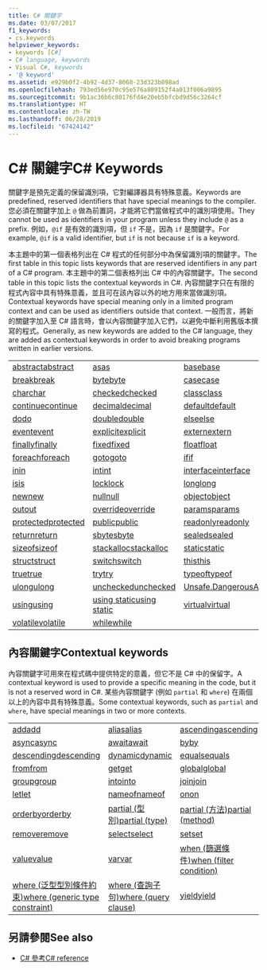 ```yaml
---
title: C# 關鍵字
ms.date: 03/07/2017
f1_keywords:
- cs.keywords
helpviewer_keywords:
- keywords [C#]
- C# language, keywords
- Visual C#, keywords
- '@ keyword'
ms.assetid: e929b0f2-4b92-4d37-8060-23d323b098ad
ms.openlocfilehash: 793ed56e970c95e576a809152f4a013f006a9895
ms.sourcegitcommit: 9b1ac36b6c80176fd4e20eb5bfcbd9d56c3264cf
ms.translationtype: HT
ms.contentlocale: zh-TW
ms.lasthandoff: 06/28/2019
ms.locfileid: "67424142"
---
```

# <a name="c-keywords"></a><span data-ttu-id="1d68b-102">C# 關鍵字</span><span class="sxs-lookup"><span data-stu-id="1d68b-102">C# Keywords</span></span>

<span data-ttu-id="1d68b-103">關鍵字是預先定義的保留識別項，它對編譯器具有特殊意義。</span><span class="sxs-lookup"><span data-stu-id="1d68b-103">Keywords are predefined, reserved identifiers that have special meanings to the compiler.</span></span> <span data-ttu-id="1d68b-104">您必須在關鍵字加上 `@` 做為前置詞，才能將它們當做程式中的識別項使用。</span><span class="sxs-lookup"><span data-stu-id="1d68b-104">They cannot be used as identifiers in your program unless they include `@` as a prefix.</span></span> <span data-ttu-id="1d68b-105">例如，`@if` 是有效的識別項，但 `if` 不是，因為 `if` 是關鍵字。</span><span class="sxs-lookup"><span data-stu-id="1d68b-105">For example, `@if` is a valid identifier, but `if` is not because `if` is a keyword.</span></span>  
  
 <span data-ttu-id="1d68b-106">本主題中的第一個表格列出在 C# 程式的任何部分中為保留識別項的關鍵字。</span><span class="sxs-lookup"><span data-stu-id="1d68b-106">The first table in this topic lists keywords that are reserved identifiers in any part of a C# program.</span></span> <span data-ttu-id="1d68b-107">本主題中的第二個表格列出 C# 中的內容關鍵字。</span><span class="sxs-lookup"><span data-stu-id="1d68b-107">The second table in this topic lists the contextual keywords in C#.</span></span> <span data-ttu-id="1d68b-108">內容關鍵字只在有限的程式內容中具有特殊意義，並且可在該內容以外的地方用來當做識別項。</span><span class="sxs-lookup"><span data-stu-id="1d68b-108">Contextual keywords have special meaning only in a limited program context and can be used as identifiers outside that context.</span></span> <span data-ttu-id="1d68b-109">一般而言，將新的關鍵字加入至 C# 語言時，會以內容關鍵字加入它們，以避免中斷利用舊版本撰寫的程式。</span><span class="sxs-lookup"><span data-stu-id="1d68b-109">Generally, as new keywords are added to the C# language, they are added as contextual keywords in order to avoid breaking programs written in earlier versions.</span></span>  
  
|||||  
|---|---|---|---|  
|[<span data-ttu-id="1d68b-110">abstract</span><span class="sxs-lookup"><span data-stu-id="1d68b-110">abstract</span></span>](abstract.md)|[<span data-ttu-id="1d68b-111">as</span><span class="sxs-lookup"><span data-stu-id="1d68b-111">as</span></span>](../operators/type-testing-and-conversion-operators.md#as-operator)|[<span data-ttu-id="1d68b-112">base</span><span class="sxs-lookup"><span data-stu-id="1d68b-112">base</span></span>](base.md)|[<span data-ttu-id="1d68b-113">bool</span><span class="sxs-lookup"><span data-stu-id="1d68b-113">bool</span></span>](bool.md)|  
|[<span data-ttu-id="1d68b-114">break</span><span class="sxs-lookup"><span data-stu-id="1d68b-114">break</span></span>](break.md)|[<span data-ttu-id="1d68b-115">byte</span><span class="sxs-lookup"><span data-stu-id="1d68b-115">byte</span></span>](../builtin-types/integral-numeric-types.md)|[<span data-ttu-id="1d68b-116">case</span><span class="sxs-lookup"><span data-stu-id="1d68b-116">case</span></span>](switch.md)|[<span data-ttu-id="1d68b-117">catch</span><span class="sxs-lookup"><span data-stu-id="1d68b-117">catch</span></span>](try-catch.md)|  
|[<span data-ttu-id="1d68b-118">char</span><span class="sxs-lookup"><span data-stu-id="1d68b-118">char</span></span>](char.md)|[<span data-ttu-id="1d68b-119">checked</span><span class="sxs-lookup"><span data-stu-id="1d68b-119">checked</span></span>](checked.md)|[<span data-ttu-id="1d68b-120">class</span><span class="sxs-lookup"><span data-stu-id="1d68b-120">class</span></span>](class.md)|[<span data-ttu-id="1d68b-121">const</span><span class="sxs-lookup"><span data-stu-id="1d68b-121">const</span></span>](const.md)|  
|[<span data-ttu-id="1d68b-122">continue</span><span class="sxs-lookup"><span data-stu-id="1d68b-122">continue</span></span>](continue.md)|[<span data-ttu-id="1d68b-123">decimal</span><span class="sxs-lookup"><span data-stu-id="1d68b-123">decimal</span></span>](decimal.md)|[<span data-ttu-id="1d68b-124">default</span><span class="sxs-lookup"><span data-stu-id="1d68b-124">default</span></span>](default.md)|[<span data-ttu-id="1d68b-125">delegate</span><span class="sxs-lookup"><span data-stu-id="1d68b-125">delegate</span></span>](delegate.md)|  
|[<span data-ttu-id="1d68b-126">do</span><span class="sxs-lookup"><span data-stu-id="1d68b-126">do</span></span>](do.md)|[<span data-ttu-id="1d68b-127">double</span><span class="sxs-lookup"><span data-stu-id="1d68b-127">double</span></span>](double.md)|[<span data-ttu-id="1d68b-128">else</span><span class="sxs-lookup"><span data-stu-id="1d68b-128">else</span></span>](if-else.md)|[<span data-ttu-id="1d68b-129">enum</span><span class="sxs-lookup"><span data-stu-id="1d68b-129">enum</span></span>](enum.md)|  
|[<span data-ttu-id="1d68b-130">event</span><span class="sxs-lookup"><span data-stu-id="1d68b-130">event</span></span>](event.md)|[<span data-ttu-id="1d68b-131">explicit</span><span class="sxs-lookup"><span data-stu-id="1d68b-131">explicit</span></span>](explicit.md)|[<span data-ttu-id="1d68b-132">extern</span><span class="sxs-lookup"><span data-stu-id="1d68b-132">extern</span></span>](extern.md)|[<span data-ttu-id="1d68b-133">false</span><span class="sxs-lookup"><span data-stu-id="1d68b-133">false</span></span>](false-literal.md)|  
|[<span data-ttu-id="1d68b-134">finally</span><span class="sxs-lookup"><span data-stu-id="1d68b-134">finally</span></span>](try-finally.md)|[<span data-ttu-id="1d68b-135">fixed</span><span class="sxs-lookup"><span data-stu-id="1d68b-135">fixed</span></span>](fixed-statement.md)|[<span data-ttu-id="1d68b-136">float</span><span class="sxs-lookup"><span data-stu-id="1d68b-136">float</span></span>](float.md)|[<span data-ttu-id="1d68b-137">for</span><span class="sxs-lookup"><span data-stu-id="1d68b-137">for</span></span>](for.md)|  
|[<span data-ttu-id="1d68b-138">foreach</span><span class="sxs-lookup"><span data-stu-id="1d68b-138">foreach</span></span>](foreach-in.md)|[<span data-ttu-id="1d68b-139">goto</span><span class="sxs-lookup"><span data-stu-id="1d68b-139">goto</span></span>](goto.md)|[<span data-ttu-id="1d68b-140">if</span><span class="sxs-lookup"><span data-stu-id="1d68b-140">if</span></span>](if-else.md)|[<span data-ttu-id="1d68b-141">implicit</span><span class="sxs-lookup"><span data-stu-id="1d68b-141">implicit</span></span>](implicit.md)|  
|[<span data-ttu-id="1d68b-142">in</span><span class="sxs-lookup"><span data-stu-id="1d68b-142">in</span></span>](in.md)|[<span data-ttu-id="1d68b-143">int</span><span class="sxs-lookup"><span data-stu-id="1d68b-143">int</span></span>](../builtin-types/integral-numeric-types.md)|[<span data-ttu-id="1d68b-144">interface</span><span class="sxs-lookup"><span data-stu-id="1d68b-144">interface</span></span>](interface.md)|[<span data-ttu-id="1d68b-145">internal</span><span class="sxs-lookup"><span data-stu-id="1d68b-145">internal</span></span>](internal.md)|
|[<span data-ttu-id="1d68b-146">is</span><span class="sxs-lookup"><span data-stu-id="1d68b-146">is</span></span>](is.md)|[<span data-ttu-id="1d68b-147">lock</span><span class="sxs-lookup"><span data-stu-id="1d68b-147">lock</span></span>](lock-statement.md)|[<span data-ttu-id="1d68b-148">long</span><span class="sxs-lookup"><span data-stu-id="1d68b-148">long</span></span>](../builtin-types/integral-numeric-types.md)|[<span data-ttu-id="1d68b-149">namespace</span><span class="sxs-lookup"><span data-stu-id="1d68b-149">namespace</span></span>](namespace.md)|
|[<span data-ttu-id="1d68b-150">new</span><span class="sxs-lookup"><span data-stu-id="1d68b-150">new</span></span>](../operators/new-operator.md)|[<span data-ttu-id="1d68b-151">null</span><span class="sxs-lookup"><span data-stu-id="1d68b-151">null</span></span>](null.md)|[<span data-ttu-id="1d68b-152">object</span><span class="sxs-lookup"><span data-stu-id="1d68b-152">object</span></span>](object.md)|[<span data-ttu-id="1d68b-153">operator</span><span class="sxs-lookup"><span data-stu-id="1d68b-153">operator</span></span>](operator.md)|
|[<span data-ttu-id="1d68b-154">out</span><span class="sxs-lookup"><span data-stu-id="1d68b-154">out</span></span>](out.md)|[<span data-ttu-id="1d68b-155">override</span><span class="sxs-lookup"><span data-stu-id="1d68b-155">override</span></span>](override.md)|[<span data-ttu-id="1d68b-156">params</span><span class="sxs-lookup"><span data-stu-id="1d68b-156">params</span></span>](params.md)|[<span data-ttu-id="1d68b-157">private</span><span class="sxs-lookup"><span data-stu-id="1d68b-157">private</span></span>](private.md)|
|[<span data-ttu-id="1d68b-158">protected</span><span class="sxs-lookup"><span data-stu-id="1d68b-158">protected</span></span>](protected.md)|[<span data-ttu-id="1d68b-159">public</span><span class="sxs-lookup"><span data-stu-id="1d68b-159">public</span></span>](public.md)|[<span data-ttu-id="1d68b-160">readonly</span><span class="sxs-lookup"><span data-stu-id="1d68b-160">readonly</span></span>](readonly.md)|[<span data-ttu-id="1d68b-161">ref</span><span class="sxs-lookup"><span data-stu-id="1d68b-161">ref</span></span>](ref.md)|
|[<span data-ttu-id="1d68b-162">return</span><span class="sxs-lookup"><span data-stu-id="1d68b-162">return</span></span>](return.md)|[<span data-ttu-id="1d68b-163">sbyte</span><span class="sxs-lookup"><span data-stu-id="1d68b-163">sbyte</span></span>](../builtin-types/integral-numeric-types.md)|[<span data-ttu-id="1d68b-164">sealed</span><span class="sxs-lookup"><span data-stu-id="1d68b-164">sealed</span></span>](sealed.md)|[<span data-ttu-id="1d68b-165">short</span><span class="sxs-lookup"><span data-stu-id="1d68b-165">short</span></span>](../builtin-types/integral-numeric-types.md)||
[<span data-ttu-id="1d68b-166">sizeof</span><span class="sxs-lookup"><span data-stu-id="1d68b-166">sizeof</span></span>](sizeof.md)|[<span data-ttu-id="1d68b-167">stackalloc</span><span class="sxs-lookup"><span data-stu-id="1d68b-167">stackalloc</span></span>](../operators/stackalloc.md)|[<span data-ttu-id="1d68b-168">static</span><span class="sxs-lookup"><span data-stu-id="1d68b-168">static</span></span>](static.md)|[<span data-ttu-id="1d68b-169">string</span><span class="sxs-lookup"><span data-stu-id="1d68b-169">string</span></span>](string.md)|
|[<span data-ttu-id="1d68b-170">struct</span><span class="sxs-lookup"><span data-stu-id="1d68b-170">struct</span></span>](struct.md)|[<span data-ttu-id="1d68b-171">switch</span><span class="sxs-lookup"><span data-stu-id="1d68b-171">switch</span></span>](switch.md)|[<span data-ttu-id="1d68b-172">this</span><span class="sxs-lookup"><span data-stu-id="1d68b-172">this</span></span>](this.md)|[<span data-ttu-id="1d68b-173">throw</span><span class="sxs-lookup"><span data-stu-id="1d68b-173">throw</span></span>](throw.md)|
|[<span data-ttu-id="1d68b-174">true</span><span class="sxs-lookup"><span data-stu-id="1d68b-174">true</span></span>](true-literal.md)|[<span data-ttu-id="1d68b-175">try</span><span class="sxs-lookup"><span data-stu-id="1d68b-175">try</span></span>](try-catch.md)|[<span data-ttu-id="1d68b-176">typeof</span><span class="sxs-lookup"><span data-stu-id="1d68b-176">typeof</span></span>](../operators/type-testing-and-conversion-operators.md#typeof-operator)|[<span data-ttu-id="1d68b-177">uint</span><span class="sxs-lookup"><span data-stu-id="1d68b-177">uint</span></span>](../builtin-types/integral-numeric-types.md)|
|[<span data-ttu-id="1d68b-178">ulong</span><span class="sxs-lookup"><span data-stu-id="1d68b-178">ulong</span></span>](../builtin-types/integral-numeric-types.md)|[<span data-ttu-id="1d68b-179">unchecked</span><span class="sxs-lookup"><span data-stu-id="1d68b-179">unchecked</span></span>](unchecked.md)|[<span data-ttu-id="1d68b-180">Unsafe.DangerousAPI</span><span class="sxs-lookup"><span data-stu-id="1d68b-180">unsafe</span></span>](unsafe.md)|[<span data-ttu-id="1d68b-181">ushort</span><span class="sxs-lookup"><span data-stu-id="1d68b-181">ushort</span></span>](../builtin-types/integral-numeric-types.md)|
|[<span data-ttu-id="1d68b-182">using</span><span class="sxs-lookup"><span data-stu-id="1d68b-182">using</span></span>](using.md)|[<span data-ttu-id="1d68b-183">using static</span><span class="sxs-lookup"><span data-stu-id="1d68b-183">using static</span></span>](using-static.md)|[<span data-ttu-id="1d68b-184">virtual</span><span class="sxs-lookup"><span data-stu-id="1d68b-184">virtual</span></span>](virtual.md)|[<span data-ttu-id="1d68b-185">void</span><span class="sxs-lookup"><span data-stu-id="1d68b-185">void</span></span>](void.md)|
|[<span data-ttu-id="1d68b-186">volatile</span><span class="sxs-lookup"><span data-stu-id="1d68b-186">volatile</span></span>](volatile.md)|[<span data-ttu-id="1d68b-187">while</span><span class="sxs-lookup"><span data-stu-id="1d68b-187">while</span></span>](while.md)|

## <a name="contextual-keywords"></a><span data-ttu-id="1d68b-188">內容關鍵字</span><span class="sxs-lookup"><span data-stu-id="1d68b-188">Contextual keywords</span></span>

 <span data-ttu-id="1d68b-189">內容關鍵字可用來在程式碼中提供特定的意義，但它不是 C# 中的保留字。</span><span class="sxs-lookup"><span data-stu-id="1d68b-189">A contextual keyword is used to provide a specific meaning in the code, but it is not a reserved word in C#.</span></span> <span data-ttu-id="1d68b-190">某些內容關鍵字 (例如 `partial` 和 `where`) 在兩個以上的內容中具有特殊意義。</span><span class="sxs-lookup"><span data-stu-id="1d68b-190">Some contextual keywords, such as `partial` and `where`, have special meanings in two or more contexts.</span></span>  
  
||||  
|---|---|---|  
|[<span data-ttu-id="1d68b-191">add</span><span class="sxs-lookup"><span data-stu-id="1d68b-191">add</span></span>](add.md)|[<span data-ttu-id="1d68b-192">alias</span><span class="sxs-lookup"><span data-stu-id="1d68b-192">alias</span></span>](extern-alias.md)|[<span data-ttu-id="1d68b-193">ascending</span><span class="sxs-lookup"><span data-stu-id="1d68b-193">ascending</span></span>](ascending.md)|
|[<span data-ttu-id="1d68b-194">async</span><span class="sxs-lookup"><span data-stu-id="1d68b-194">async</span></span>](async.md)|[<span data-ttu-id="1d68b-195">await</span><span class="sxs-lookup"><span data-stu-id="1d68b-195">await</span></span>](await.md)|[<span data-ttu-id="1d68b-196">by</span><span class="sxs-lookup"><span data-stu-id="1d68b-196">by</span></span>](by.md)|
|[<span data-ttu-id="1d68b-197">descending</span><span class="sxs-lookup"><span data-stu-id="1d68b-197">descending</span></span>](descending.md)|[<span data-ttu-id="1d68b-198">dynamic</span><span class="sxs-lookup"><span data-stu-id="1d68b-198">dynamic</span></span>](dynamic.md)|[<span data-ttu-id="1d68b-199">equals</span><span class="sxs-lookup"><span data-stu-id="1d68b-199">equals</span></span>](equals.md)|
|[<span data-ttu-id="1d68b-200">from</span><span class="sxs-lookup"><span data-stu-id="1d68b-200">from</span></span>](from-clause.md)|[<span data-ttu-id="1d68b-201">get</span><span class="sxs-lookup"><span data-stu-id="1d68b-201">get</span></span>](get.md)|[<span data-ttu-id="1d68b-202">global</span><span class="sxs-lookup"><span data-stu-id="1d68b-202">global</span></span>](global.md)|
|[<span data-ttu-id="1d68b-203">group</span><span class="sxs-lookup"><span data-stu-id="1d68b-203">group</span></span>](group-clause.md)|[<span data-ttu-id="1d68b-204">into</span><span class="sxs-lookup"><span data-stu-id="1d68b-204">into</span></span>](into.md)|[<span data-ttu-id="1d68b-205">join</span><span class="sxs-lookup"><span data-stu-id="1d68b-205">join</span></span>](join-clause.md)|
|[<span data-ttu-id="1d68b-206">let</span><span class="sxs-lookup"><span data-stu-id="1d68b-206">let</span></span>](let-clause.md)|[<span data-ttu-id="1d68b-207">nameof</span><span class="sxs-lookup"><span data-stu-id="1d68b-207">nameof</span></span>](nameof.md)|[<span data-ttu-id="1d68b-208">on</span><span class="sxs-lookup"><span data-stu-id="1d68b-208">on</span></span>](on.md)|
|[<span data-ttu-id="1d68b-209">orderby</span><span class="sxs-lookup"><span data-stu-id="1d68b-209">orderby</span></span>](orderby-clause.md)|[<span data-ttu-id="1d68b-210">partial (型別)</span><span class="sxs-lookup"><span data-stu-id="1d68b-210">partial (type)</span></span>](partial-type.md)|[<span data-ttu-id="1d68b-211">partial (方法)</span><span class="sxs-lookup"><span data-stu-id="1d68b-211">partial (method)</span></span>](partial-method.md)|
|[<span data-ttu-id="1d68b-212">remove</span><span class="sxs-lookup"><span data-stu-id="1d68b-212">remove</span></span>](remove.md)|[<span data-ttu-id="1d68b-213">select</span><span class="sxs-lookup"><span data-stu-id="1d68b-213">select</span></span>](select-clause.md)|[<span data-ttu-id="1d68b-214">set</span><span class="sxs-lookup"><span data-stu-id="1d68b-214">set</span></span>](set.md)|
|[<span data-ttu-id="1d68b-215">value</span><span class="sxs-lookup"><span data-stu-id="1d68b-215">value</span></span>](value.md)|[<span data-ttu-id="1d68b-216">var</span><span class="sxs-lookup"><span data-stu-id="1d68b-216">var</span></span>](var.md)|[<span data-ttu-id="1d68b-217">when (篩選條件)</span><span class="sxs-lookup"><span data-stu-id="1d68b-217">when (filter condition)</span></span>](when.md)|
|[<span data-ttu-id="1d68b-218">where (泛型型別條件約束)</span><span class="sxs-lookup"><span data-stu-id="1d68b-218">where (generic type constraint)</span></span>](where-generic-type-constraint.md)|[<span data-ttu-id="1d68b-219">where (查詢子句)</span><span class="sxs-lookup"><span data-stu-id="1d68b-219">where (query clause)</span></span>](where-clause.md)|[<span data-ttu-id="1d68b-220">yield</span><span class="sxs-lookup"><span data-stu-id="1d68b-220">yield</span></span>](yield.md)|
  
## <a name="see-also"></a><span data-ttu-id="1d68b-221">另請參閱</span><span class="sxs-lookup"><span data-stu-id="1d68b-221">See also</span></span>

- [<span data-ttu-id="1d68b-222">C# 參考</span><span class="sxs-lookup"><span data-stu-id="1d68b-222">C# reference</span></span>](../index.md)
